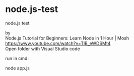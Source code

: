 # node.js-test
node.js test

by<br />
Node.js Tutorial for Beginners: Learn Node in 1 Hour | Mosh<br />
https://www.youtube.com/watch?v=TlB_eWDSMt4
<br />
Open folder with Visual Studio code

run in cmd:

node app.js

